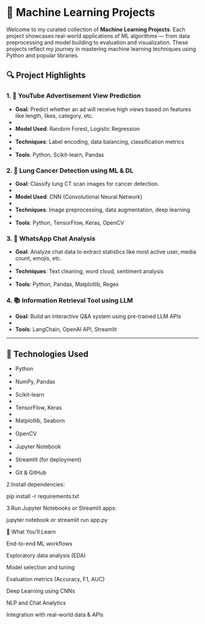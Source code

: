 # 🤖 Machine Learning Projects

Welcome to my curated collection of **Machine Learning Projects**. Each project showcases real-world applications of ML algorithms — from data preprocessing and model building to evaluation and visualization. These projects reflect my journey in mastering machine learning techniques using Python and popular libraries.

## 🔍 Project Highlights

### 1. 🎯 YouTube Advertisement View Prediction

- **Goal**: Predict whether an ad will receive high views based on features like length, likes, category, etc.
- 
- **Model Used**: Random Forest, Logistic Regression
- 
- **Techniques**: Label encoding, data balancing, classification metrics
- 
- **Tools**: Python, Scikit-learn, Pandas

### 2. 🧪 Lung Cancer Detection using ML & DL

- **Goal**: Classify lung CT scan images for cancer detection.
- 
- **Model Used**: CNN (Convolutional Neural Network)
- 
- **Techniques**: Image preprocessing, data augmentation, deep learning
- 
- **Tools**: Python, TensorFlow, Keras, OpenCV

### 3. 💬 WhatsApp Chat Analysis

- **Goal**: Analyze chat data to extract statistics like most active user, media count, emojis, etc.
- 
- **Techniques**: Text cleaning, word cloud, sentiment analysis
- 
- **Tools**: Python, Pandas, Matplotlib, Regex

### 4. 📚 Information Retrieval Tool using LLM

- **Goal**: Build an interactive Q&A system using pre-trained LLM APIs
- 
- **Tools**: LangChain, OpenAI API, Streamlit

---

## 🧰 Technologies Used

- Python
- 
- NumPy, Pandas
- 
- Scikit-learn
- 
- TensorFlow, Keras
- 
- Matplotlib, Seaborn
- 
- OpenCV
- 
- Jupyter Notebook
- 
- Streamlit (for deployment)
- 
- Git & GitHub




2.Install dependencies:

pip install -r requirements.txt


3.Run Jupyter Notebooks or Streamlit apps:

jupyter notebook or streamlit run app.py





📌 What You’ll Learn

End-to-end ML workflows

Exploratory data analysis (EDA)

Model selection and tuning

Evaluation metrics (Accuracy, F1, AUC)

Deep Learning using CNNs

NLP and Chat Analytics

Integration with real-world data & APIs





